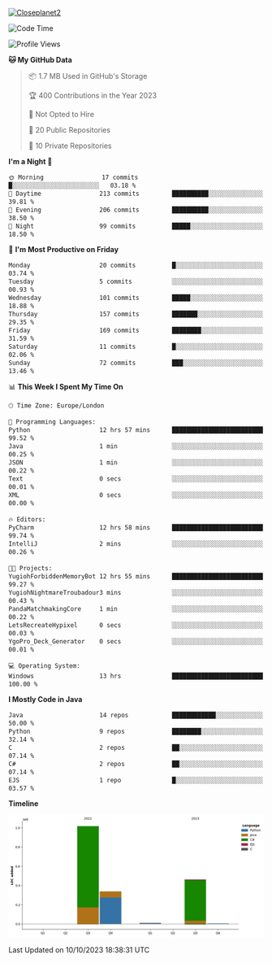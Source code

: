 [![Closeplanet2](https://github-readme-stats.vercel.app/api?username=Closeplanet2&show_icons=true&theme=tokyonight&count_private=true)]([https://github.com/Closeplanet2])

<!--START_SECTION:waka-->
![Code Time](http://img.shields.io/badge/Code%20Time-34%20hrs%2016%20mins-blue)

![Profile Views](http://img.shields.io/badge/Profile%20Views-95-blue)

**🐱 My GitHub Data** 

> 📦 1.7 MB Used in GitHub's Storage 
 > 
> 🏆 400 Contributions in the Year 2023
 > 
> 🚫 Not Opted to Hire
 > 
> 📜 20 Public Repositories 
 > 
> 🔑 10 Private Repositories 
 > 
**I'm a Night 🦉** 

```text
🌞 Morning                17 commits          █░░░░░░░░░░░░░░░░░░░░░░░░   03.18 % 
🌆 Daytime                213 commits         ██████████░░░░░░░░░░░░░░░   39.81 % 
🌃 Evening                206 commits         ██████████░░░░░░░░░░░░░░░   38.50 % 
🌙 Night                  99 commits          █████░░░░░░░░░░░░░░░░░░░░   18.50 % 
```
📅 **I'm Most Productive on Friday** 

```text
Monday                   20 commits          █░░░░░░░░░░░░░░░░░░░░░░░░   03.74 % 
Tuesday                  5 commits           ░░░░░░░░░░░░░░░░░░░░░░░░░   00.93 % 
Wednesday                101 commits         █████░░░░░░░░░░░░░░░░░░░░   18.88 % 
Thursday                 157 commits         ███████░░░░░░░░░░░░░░░░░░   29.35 % 
Friday                   169 commits         ████████░░░░░░░░░░░░░░░░░   31.59 % 
Saturday                 11 commits          █░░░░░░░░░░░░░░░░░░░░░░░░   02.06 % 
Sunday                   72 commits          ███░░░░░░░░░░░░░░░░░░░░░░   13.46 % 
```


📊 **This Week I Spent My Time On** 

```text
🕑︎ Time Zone: Europe/London

💬 Programming Languages: 
Python                   12 hrs 57 mins      █████████████████████████   99.52 % 
Java                     1 min               ░░░░░░░░░░░░░░░░░░░░░░░░░   00.25 % 
JSON                     1 min               ░░░░░░░░░░░░░░░░░░░░░░░░░   00.22 % 
Text                     0 secs              ░░░░░░░░░░░░░░░░░░░░░░░░░   00.01 % 
XML                      0 secs              ░░░░░░░░░░░░░░░░░░░░░░░░░   00.00 % 

🔥 Editors: 
PyCharm                  12 hrs 58 mins      █████████████████████████   99.74 % 
IntelliJ                 2 mins              ░░░░░░░░░░░░░░░░░░░░░░░░░   00.26 % 

🐱‍💻 Projects: 
YugiohForbiddenMemoryBot 12 hrs 55 mins      █████████████████████████   99.27 % 
YugiohNightmareTroubadour3 mins              ░░░░░░░░░░░░░░░░░░░░░░░░░   00.43 % 
PandaMatchmakingCore     1 min               ░░░░░░░░░░░░░░░░░░░░░░░░░   00.22 % 
LetsRecreateHypixel      0 secs              ░░░░░░░░░░░░░░░░░░░░░░░░░   00.03 % 
YgoPro_Deck_Generator    0 secs              ░░░░░░░░░░░░░░░░░░░░░░░░░   00.01 % 

💻 Operating System: 
Windows                  13 hrs              █████████████████████████   100.00 % 
```

**I Mostly Code in Java** 

```text
Java                     14 repos            ████████████░░░░░░░░░░░░░   50.00 % 
Python                   9 repos             ████████░░░░░░░░░░░░░░░░░   32.14 % 
C                        2 repos             ██░░░░░░░░░░░░░░░░░░░░░░░   07.14 % 
C#                       2 repos             ██░░░░░░░░░░░░░░░░░░░░░░░   07.14 % 
EJS                      1 repo              █░░░░░░░░░░░░░░░░░░░░░░░░   03.57 % 
```



**Timeline**

![Lines of Code chart](https://raw.githubusercontent.com/Closeplanet2/Closeplanet2/main/assets/bar_graph.png)


 Last Updated on 10/10/2023 18:38:31 UTC
<!--END_SECTION:waka-->
